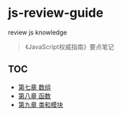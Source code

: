 # js-review-guide
review js knowledge
> 《JavaScript权威指南》要点笔记

## TOC
- [第七章 数组](chapter_7)
- [第八章 函数](chapter_8)
- [第九章 类和模块](chapter_9)